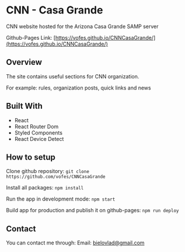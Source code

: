 # CNN - Casa Grande

CNN website hosted for the Arizona Casa Grande SAMP server

Github-Pages Link: [https://vofes.github.io/CNNCasaGrande/](https://vofes.github.io/CNNCasaGrande/)

## Overview

The site contains useful sections for CNN organization.

For example: rules, organization posts, quick links and news

## Built With

* React
* React Router Dom
* Styled Components
* React Device Detect

## How to setup

Clone github repository: ``git clone https://github.com/vofes/CNNCasaGrande``

Install all packages: ``npm install``

Run the app in development mode: ``npm start``

Build app for production and publish it on github-pages: ``npm run deploy``

## Contact

You can contact me through: Email: bielovlad@gmail.com

